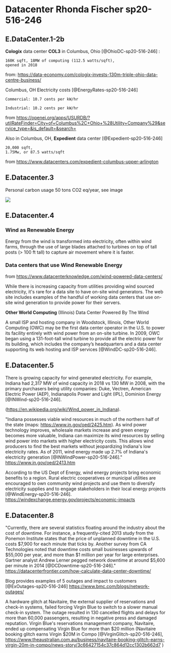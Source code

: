 # Datacenter Rhonda Fischer sp20-516-246

## E.DataCenter.1-2b

**Cologix** data center **COL3** in Columbus, Ohio [@OhioDC-sp20-516-246] : 

    160K sqft, 18MW of computing (112.5 watts/sqft), 
    opened in 2018

from: <https://data-economy.com/cologix-invests-130m-triple-ohio-data-centre-business/>

Columbus, OH Electricity costs [@EnergyRates-sp20-516-246] 

    Commercial: 10.7 cents per kW/hr 

    Industrial: 10.2 cents per kW/hr

from <https://openei.org/apps/USURDB/?utilRateFinder=City+of+Columbus%2C+Ohio+%28Utility+Company%29&service_type=&is_default=&search=>

Also in Columbus, OH,  **Expedient** data center [@Expedient-sp20-516-246]
 
    20,000 sqft,
    1.75Mw, or 87.5 watts/sqft

from  <https://www.datacenters.com/expedient-columbus-upper-arlington>

## E.Datacenter.3

Personal carbon usage 50 tons CO2 eq/year, see image

![](images/personalcarbon.PNG)

## E.Datacenter.4

### Wind as Renewable Energy
Energy from the wind is transformed into electricity, often within wind farms, through the use of large blades attached to turbines on top of tall posts (> 100 ft tall) to capture air movement where it is faster.   

### Data centers that use Wind Renewable Energy

from <https://www.datacenterknowledge.com/wind-powered-data-centers/>

While there is increasing capacity from utilities providing wind sourced electricity, it's rare for a data site to have on-site wind generators.  The web site includes examples of the handful of working data centers that use on-site wind generation to provide power for their servers.

**Other World Computing** (Illinois)
Data Center Powered By The Wind

A small lSP and hosting company in Woodstock, Illinois, Other World Computing (OWC) may be the first data center operator in the U.S. to power its facility entirely with wind power from an on-site turbine. In 2009, OWC began using a 131-foot-tall wind turbine to provide all the electric power for its building, which includes the company’s headquarters and a data center supporting its web hosting and ISP services [@WindDC-sp20-516-246].

## E.Datacenter.5

There is growing capacity for wind generated electricity.
For example, Indiana had 2,317 MW of wind capacity in 2018 vs 130 MW in 2008, with the primary purchasers being utility companies: Duke, Vectren, American Electric Power (AEP), Indianapolis Power and Light (IPL), Dominion Energy [@INWind-sp20-516-246].

(<https://en.wikipedia.org/wiki/Wind_power_in_Indiana>).

"Indiana possesses viable wind resources in much of the northern half of the state (maps: <https://www.in.gov/oed/2425.htm>).  As wind power technology improves, wholesale markets increase and green energy becomes more valuable, Indiana can maximize its wind resources by selling wind power into markets with higher electricity costs. This allows wind producers to find the best markets without jeopardizing Indiana's low electricity rates. As of 2011, wind energy made up 2.7% of Indiana's electricity generation [@INWindPower-sp20-516-246]."  <https://www.in.gov/oed/2413.htm>

According to the US Dept of Energy, wind energy projects bring economic benefits to a region.  Rural electric cooperatives or municipal utilities are encouraged to own community wind projects and use them to diversify electricity supplies and to engage stakeholders in their local energy projects [@WindEnergy-sp20-516-246]. <https://windexchange.energy.gov/projects/economic-impacts>

## E.Datacenter.8

"Currently, there are several statistics floating around the industry about the cost of downtime. For instance, a frequently-cited 2013 study from the Ponemon Institute states that the price of unplanned downtime in the U.S. costs $7,900 for each minute that ticks by. Another survey from CA Technologies noted that downtime costs small businesses upwards of $55,000 per year, and more than $1 million per year for large enterprises. Gartner analyst Andrew Lerner pegged network downtime at around $5,600 per minute in 2014 [@DCDowntime-sp20-516-246]." <https://datacenterfrontier.com/how-calculate-data-center-downtime/>

Blog provides examples of 5 outages and impact to customers [@ExOutages-sp20-516-246]  <https://www.bmc.com/blogs/network-outages/>

A hardware glitch at Navitaire, the external supplier of reservations and check-in systems, failed forcing Virgin Blue to switch to a slower manual check-in system.  The outage resulted in 130 cancelled flights and delays for more than 60,000 passengers, resulting in negative press and damaged reputation. Virgin Blue's reservations management company, Navitaire, ended up compensating Virgin Blue for more than $20 million (Navitaire booking glitch earns Virgin $20M in Compo [@VirginGlitch-sp20-516-246], <https://www.theaustralian.com.au/business/navitaire-booking-glitch-earns-virgin-20m-in-compo/news-story/3c66427154c37c864d12cc1302b662d7> )
 